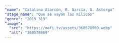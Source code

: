 ```yaml
---
"name": "Catalina Alarcón, R. García, G. Astorga"
"stage_name": "Que se vayan los milicos"
"genre": "2019_319"
"image":
  "src": "https://mafi.tv/assets/368578969.webp"
  "alt": "368578969"
---
```

